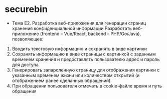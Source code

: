 # securebin

- Тема Е2. Разработка веб-приложения для генерации страниц хранения конфиденциальной информации
  Разработать веб-приложение (frontend – Vue/React, backend – PHP/Go/Java), позволяющее:

1. Вводить текстовую информацию и сохранять в виде картинки
2. Сохранять информацию в виде страницы с картинкой с заданным временем хранения и предоставлять пользователю адрес и пароль для доступа
3. Генерировать запароленную страницу для отображения картинки с указанным временем жизни или количеством открытий (и отображением ранее сделанных обращений)
4. При обращении пользователя отмечать в cookie-файле время и путь обращения
